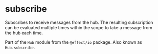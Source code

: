 # subscribe

Subscribes to receive messages from the hub. The resulting subscription can
be evaluated multiple times within the scope to take a message from the hub
each time.

Part of the `Hub` module from the `@effect/io` package. Also known as `Hub.subscribe`.
